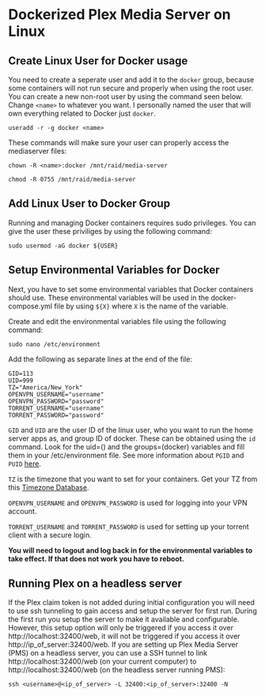 # Dockerized Plex Media Server on Linux

## Create Linux User for Docker usage
You need to create a seperate user and add it to the `docker` group, because some containers will not run secure and properly when using the root user.
You can create a new non-root user by using the command seen below. Change `<name>` to whatever you want. I personally named the user that will own everything related to Docker just `docker`.

`useradd -r -g docker <name>`

These commands will make sure your user can properly access the mediaserver files:

`chown -R <name>:docker /mnt/raid/media-server`

`chmod -R 0755 /mnt/raid/media-server`

## Add Linux User to Docker Group
Running and managing Docker containers requires sudo privileges. You can give the user these priviliges by using the following command:

`sudo usermod -aG docker ${USER}`

## Setup Environmental Variables for Docker
Next, you have to set some environmental variables that Docker containers should use.
These environmental variables will be used in the docker-compose.yml file by using `${X}` where `X` is the name of the variable.

Create and edit the environmental variables file using the following command:

`sudo nano /etc/environment`

Add the following as separate lines at the end of the file:

```
GID=113
UID=999
TZ="America/New_York"
OPENVPN_USERNAME="username"
OPENVPN_PASSWORD="password"
TORRENT_USERNAME="username"
TORRENT_PASSWORD="password"
```

`GID` and `UID` are the user ID of the linux user, who you want to run the home server apps as, and group ID of docker. These can be obtained using the `id` command. Look for the uid=(<name>) and the groups=(docker) variables and fill them in your /etc/environment file. See more information about `PGID` and `PUID` [here](https://docs.linuxserver.io/general/understanding-puid-and-pgid).

`TZ` is the timezone that you want to set for your containers. Get your TZ from this [Timezone Database](https://en.wikipedia.org/wiki/List_of_tz_database_time_zones).

`OPENVPN_USERNAME` and `OPENVPN_PASSWORD` is used for logging into your VPN account.

`TORRENT_USERNAME` and `TORRENT_PASSWORD` is used for setting up your torrent client with a secure login.

**You will need to logout and log back in for the environmental variables to take effect. If that does not work you have to reboot.**

## Running Plex on a headless server
If the Plex claim token is not added during initial configuration you will need to use ssh tunneling to gain access and setup the server for first run. During the first run you setup the server to make it available and configurable. However, this setup option will only be triggered if you access it over http://localhost:32400/web, it will not be triggered if you access it over http://ip_of_server:32400/web. If you are setting up Plex Media Server (PMS) on a headless server, you can use a SSH tunnel to link http://localhost:32400/web (on your current computer) to http://localhost:32400/web (on the headless server running PMS):

`ssh <username>@<ip_of_server> -L 32400:<ip_of_server>:32400 -N`

